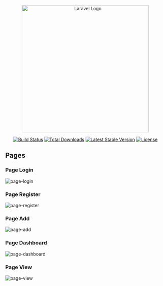 <p align="center"><a href="https://laravel.com" target="_blank"><img src="https://raw.githubusercontent.com/laravel/art/master/logo-lockup/5%20SVG/2%20CMYK/1%20Full%20Color/laravel-logolockup-cmyk-red.svg" width="400" alt="Laravel Logo"></a></p>

<p align="center">
<a href="https://github.com/laravel/framework/actions"><img src="https://github.com/laravel/framework/workflows/tests/badge.svg" alt="Build Status"></a>
<a href="https://packagist.org/packages/laravel/framework"><img src="https://img.shields.io/packagist/dt/laravel/framework" alt="Total Downloads"></a>
<a href="https://packagist.org/packages/laravel/framework"><img src="https://img.shields.io/packagist/v/laravel/framework" alt="Latest Stable Version"></a>
<a href="https://packagist.org/packages/laravel/framework"><img src="https://img.shields.io/packagist/l/laravel/framework" alt="License"></a>
</p>

## Pages

### Page Login
![page-login](https://github.com/NaufalIhza17/Lab-Management-System/assets/89951546/8f3bbe8e-80b7-41b9-9155-832c0735f5b3)

### Page Register
![page-register](https://github.com/NaufalIhza17/Lab-Management-System/assets/89951546/ebabbe98-7df5-4f00-80d9-6ec70a691f27)

### Page Add
![page-add](https://github.com/NaufalIhza17/Lab-Management-System/assets/89951546/3b277025-ec9d-4dd6-a00d-eae5fb04889e)

### Page Dashboard
![page-dashboard](https://github.com/NaufalIhza17/Lab-Management-System/assets/89951546/d28474b7-ab9e-473f-9551-761e0c2e543b)

### Page View
![page-view](https://github.com/NaufalIhza17/Lab-Management-System/assets/89951546/cb55bd19-f251-4602-b829-90b1fcb539d6)
